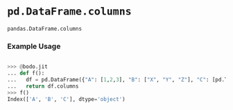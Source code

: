 # `pd.DataFrame.columns`

`pandas.DataFrame.columns`

### Example Usage

```py

>>> @bodo.jit
... def f():
...   df = pd.DataFrame({"A": [1,2,3], "B": ["X", "Y", "Z"], "C": [pd.Timedelta(10, unit="D"), pd.Timedelta(10, unit="H"), pd.Timedelta(10, unit="S")]})
...   return df.columns
>>> f()
Index(['A', 'B', 'C'], dtype='object')
```
